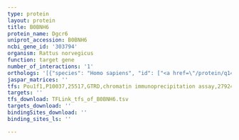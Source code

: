 ```yaml
---
type: protein
layout: protein
title: B0BNH6
protein_name: Dgcr6
uniprot_accession: B0BNH6
ncbi_gene_id: '303794'
organism: Rattus norvegicus
function: target gene
number_of_interactions: '1'
orthologs: '[{"species": "Homo sapiens", "id": ["<a href=\"/protein/q14129\">Q14129</a>", "A0A1W2PRQ8", "<a href=\"/protein/q9by27\">Q9BY27</a>"]}, {"species": "Danio rerio", "id": ["Q6TH21"]}, {"species": "Mus musculus", "id": ["<a href=\"/protein/e9qp31\">E9QP31</a>"]}, {"species": "Drosophila melanogaster", "id": ["<a href=\"/protein/p22468\">P22468</a>"]}]'
jaspar_matrices: ''
tfs: Pou1f1,P10037,25517,GTRD,chromatin immunoprecipitation assay,27924024%5Buid%5D,No
targets: ''
tfs_download: TFLink_tfs_of_B0BNH6.tsv
targets_download: ''
bindingSites_download: ''
binding_sites_ls: ''

---
```

